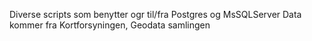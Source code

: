 Diverse scripts som benytter ogr til/fra Postgres og MsSQLServer
Data kommer fra Kortforsyningen, Geodata samlingen
